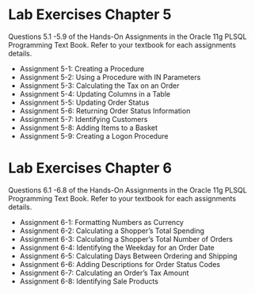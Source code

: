 # Lab Exercises Chapter 5

Questions 5.1 -5.9 of the Hands-On Assignments in the Oracle 11g PLSQL Programming Text Book. Refer to your textbook for each assignments details.

- Assignment 5-1: Creating a Procedure
- Assignment 5-2: Using a Procedure with IN Parameters
- Assignment 5-3: Calculating the Tax on an Order
- Assignment 5-4: Updating Columns in a Table
- Assignment 5-5: Updating Order Status
- Assignment 5-6: Returning Order Status Information
- Assignment 5-7: Identifying Customers
- Assignment 5-8: Adding Items to a Basket
- Assignment 5-9: Creating a Logon Procedure

# Lab Exercises Chapter 6

Questions 6.1 -6.8 of the Hands-On Assignments in the Oracle 11g PLSQL Programming Text Book. Refer to your textbook for each assignments details.

- Assignment 6-1: Formatting Numbers as Currency
- Assignment 6-2: Calculating a Shopper’s Total Spending
- Assignment 6-3: Calculating a Shopper’s Total Number of Orders
- Assignment 6-4: Identifying the Weekday for an Order Date
- Assignment 6-5: Calculating Days Between Ordering and Shipping
- Assignment 6-6: Adding Descriptions for Order Status Codes
- Assignment 6-7: Calculating an Order’s Tax Amount
- Assignment 6-8: Identifying Sale Products
